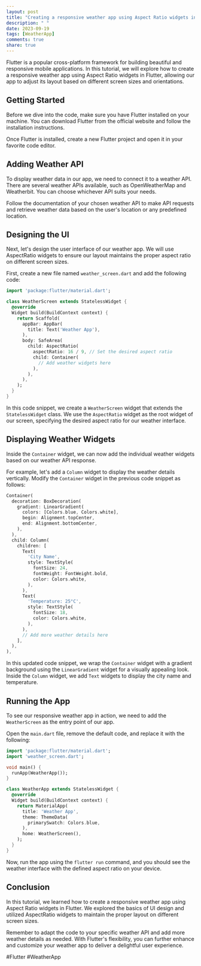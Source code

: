 ```yaml
---
layout: post
title: "Creating a responsive weather app using Aspect Ratio widgets in Flutter"
description: " "
date: 2023-09-19
tags: [WeatherApp]
comments: true
share: true
---
```


Flutter is a popular cross-platform framework for building beautiful and responsive mobile applications. In this tutorial, we will explore how to create a responsive weather app using Aspect Ratio widgets in Flutter, allowing our app to adjust its layout based on different screen sizes and orientations.

## Getting Started

Before we dive into the code, make sure you have Flutter installed on your machine. You can download Flutter from the official website and follow the installation instructions.

Once Flutter is installed, create a new Flutter project and open it in your favorite code editor.

## Adding Weather API

To display weather data in our app, we need to connect it to a weather API. There are several weather APIs available, such as OpenWeatherMap and Weatherbit. You can choose whichever API suits your needs.

Follow the documentation of your chosen weather API to make API requests and retrieve weather data based on the user's location or any predefined location.

## Designing the UI

Next, let's design the user interface of our weather app. We will use AspectRatio widgets to ensure our layout maintains the proper aspect ratio on different screen sizes.

First, create a new file named `weather_screen.dart` and add the following code:

```dart
import 'package:flutter/material.dart';

class WeatherScreen extends StatelessWidget {
  @override
  Widget build(BuildContext context) {
    return Scaffold(
      appBar: AppBar(
        title: Text('Weather App'),
      ),
      body: SafeArea(
        child: AspectRatio(
          aspectRatio: 16 / 9, // Set the desired aspect ratio
          child: Container(
            // Add weather widgets here
          ),
        ),
      ),
    );
  }
}
```

In this code snippet, we create a `WeatherScreen` widget that extends the `StatelessWidget` class. We use the `AspectRatio` widget as the root widget of our screen, specifying the desired aspect ratio for our weather interface.

## Displaying Weather Widgets

Inside the `Container` widget, we can now add the individual weather widgets based on our weather API response.

For example, let's add a `Column` widget to display the weather details vertically. Modify the `Container` widget in the previous code snippet as follows:

```dart
Container(
  decoration: BoxDecoration(
    gradient: LinearGradient(
      colors: [Colors.blue, Colors.white],
      begin: Alignment.topCenter,
      end: Alignment.bottomCenter,
    ),
  ),
  child: Column(
    children: [
      Text(
        'City Name',
        style: TextStyle(
          fontSize: 24,
          fontWeight: FontWeight.bold,
          color: Colors.white,
        ),
      ),
      Text(
        'Temperature: 25°C',
        style: TextStyle(
          fontSize: 18,
          color: Colors.white,
        ),
      ),
      // Add more weather details here
    ],
  ),
),
```

In this updated code snippet, we wrap the `Container` widget with a gradient background using the `LinearGradient` widget for a visually appealing look. Inside the `Column` widget, we add `Text` widgets to display the city name and temperature.

## Running the App

To see our responsive weather app in action, we need to add the `WeatherScreen` as the entry point of our app.

Open the `main.dart` file, remove the default code, and replace it with the following:

```dart
import 'package:flutter/material.dart';
import 'weather_screen.dart';

void main() {
  runApp(WeatherApp());
}

class WeatherApp extends StatelessWidget {
  @override
  Widget build(BuildContext context) {
    return MaterialApp(
      title: 'Weather App',
      theme: ThemeData(
        primarySwatch: Colors.blue,
      ),
      home: WeatherScreen(),
    );
  }
}
```

Now, run the app using the `flutter run` command, and you should see the weather interface with the defined aspect ratio on your device.

## Conclusion

In this tutorial, we learned how to create a responsive weather app using Aspect Ratio widgets in Flutter. We explored the basics of UI design and utilized AspectRatio widgets to maintain the proper layout on different screen sizes.

Remember to adapt the code to your specific weather API and add more weather details as needed. With Flutter's flexibility, you can further enhance and customize your weather app to deliver a delightful user experience.

#Flutter #WeatherApp